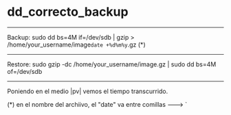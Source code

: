 dd_correcto_backup
==================

-----------------------------------------------------------------------------------

Backup:
sudo dd bs=4M if=/dev/sdb | gzip > /home/your_username/image`date +%d%m%y`.gz      (*)

-----------------------------------------------------------------------------------

Restore:
sudo gzip -dc /home/your_username/image.gz | sudo dd bs=4M of=/dev/sdb

-----------------------------------------------------------------------------------

Poniendo en el medio |pv| vemos el tiempo transcurrido.



(*) en el nombre del archiivo, el "date" va entre comillas ---> `

